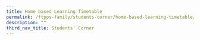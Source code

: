 ```yaml
---
title: Home based Learning Timetable
permalink: /ftpps-family/students-corner/home-based-learning-timetable/
description: ""
third_nav_title: Students' Corner
---
```

